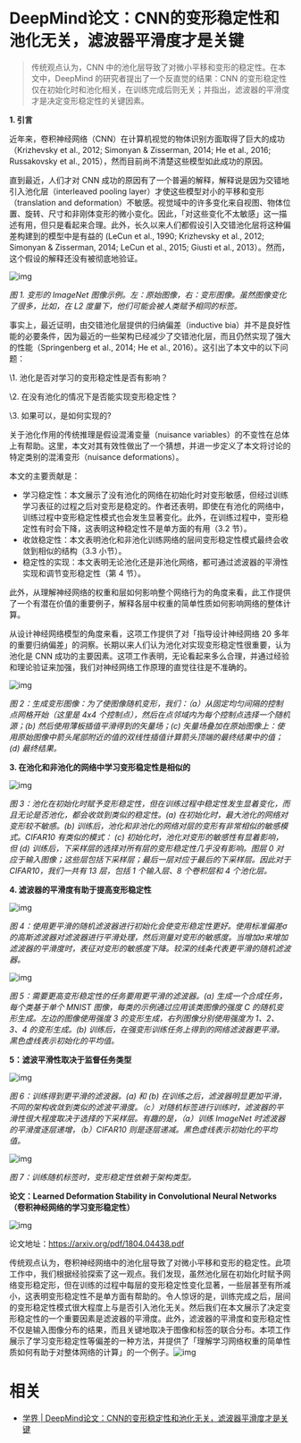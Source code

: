 
# DeepMind论文：CNN的变形稳定性和池化无关，滤波器平滑度才是关键



> 传统观点认为，CNN 中的池化层导致了对微小平移和变形的稳定性。在本文中，DeepMind 的研究者提出了一个反直觉的结果：CNN 的变形稳定性仅在初始化时和池化相关，在训练完成后则无关；并指出，滤波器的平滑度才是决定变形稳定性的关键因素。



**1. 引言**



近年来，卷积神经网络（CNN）在计算机视觉的物体识别方面取得了巨大的成功（Krizhevsky et al., 2012; Simonyan & Zisserman, 2014; He et al., 2016; Russakovsky et al., 2015），然而目前尚不清楚这些模型如此成功的原因。



直到最近，人们才对 CNN 成功的原因有了一个普遍的解释，解释说是因为交错地引入池化层（interleaved pooling layer）才使这些模型对小的平移和变形（translation and deformation）不敏感。视觉域中的许多变化来自视图、物体位置、旋转、尺寸和非刚体变形的微小变化。因此，「对这些变化不太敏感」这一描述有用，但只是看起来合理。此外，长久以来人们都假设引入交错池化层将这种偏差构建到的模型中是有益的 (LeCun et al., 1990; Krizhevsky et al., 2012; Simonyan & Zisserman, 2014; LeCun et al., 2015; Giusti et al., 2013）。然而，这个假设的解释还没有被彻底地验证。



![img](https://mmbiz.qpic.cn/mmbiz_png/KmXPKA19gW92DQfG3m5xcgEVp8mAmf7vHN3Uic4HcDHI1RJJia962EmSfjibpKVZ6N0zc9gS2O2CH8TD4LODDhVFw/640?wx_fmt=png&tp=webp&wxfrom=5&wx_lazy=1&wx_co=1)

*图 1. 变形的 ImageNet 图像示例。左：原始图像，右：变形图像。虽然图像变化了很多，比如，在 L2 度量下，他们可能会被人类赋予相同的标签。*



事实上，最近证明，由交错池化层提供的归纳偏差（inductive bia）并不是良好性能的必要条件，因为最近的一些架构已经减少了交错池化层，而且仍然实现了强大的性能（Springenberg et al., 2014; He et al., 2016）。这引出了本文中的以下问题：



 \1. 池化是否对学习的变形稳定性是否有影响？

\2. 在没有池化的情况下是否能实现变形稳定性？

\3. 如果可以，是如何实现的?



关于池化作用的传统推理是假设混淆变量（nuisance variables）的不变性在总体上有帮助。这里，本文对其有效性做出了一个猜想，并进一步定义了本文将讨论的特定类别的混淆变形（nuisance deformations）。



本文的主要贡献是：



- 学习稳定性：本文展示了没有池化的网络在初始化时对变形敏感，但经过训练学习表征的过程之后对变形是稳定的。作者还表明，即使在有池化的网络中，训练过程中变形稳定性模式也会发生显著变化。此外，在训练过程中，变形稳定性有时会下降，这表明这种稳定性不是单方面的有用（3.2 节）。
- 收敛稳定性：本文表明池化和非池化训练网络的层间变形稳定性模式最终会收敛到相似的结构（3.3 小节）。
- 稳定性的实现：本文表明无论池化还是非池化网络，都可通过滤波器的平滑性实现和调节变形稳定性（第 4 节）。



此外，从理解神经网络的权重和层如何影响整个网络行为的角度来看，此工作提供了一个有潜在价值的重要例子，解释各层中权重的简单性质如何影响网络的整体计算。



从设计神经网络模型的角度来看，这项工作提供了对「指导设计神经网络 20 多年的重要归纳偏差」的洞察。长期以来人们认为池化对实现变形稳定性很重要，认为池化是 CNN 成功的主要因素。这项工作表明，无论看起来多么合理，并通过经验和理论验证来加强，我们对神经网络工作原理的直觉往往是不准确的。



![img](https://mmbiz.qpic.cn/mmbiz_png/KmXPKA19gW92DQfG3m5xcgEVp8mAmf7vVEhcuhgSaYV0VldV7VwU0JehduBflaK7icaBpfDybndKCib7cBmVBWRw/640?wx_fmt=png&tp=webp&wxfrom=5&wx_lazy=1&wx_co=1)

*图 2：生成变形图像：为了使图像随机变形，我们：（a）从固定均匀间隔的控制点网格开始（这里是 4x4 个控制点），然后在点邻域内为每个控制点选择一个随机源；(b) 然后使用薄板插值平滑得到的矢量场；(c) 矢量场叠加在原始图像上：使用原始图像中箭头尾部附近的值的双线性插值计算箭头顶端的最终结果中的值；(d) 最终结果。*



**3. 在池化和非池化的网络中学习变形稳定性是相似的**



![img](https://mmbiz.qpic.cn/mmbiz_png/KmXPKA19gW92DQfG3m5xcgEVp8mAmf7vnYhlZUj5rRHEdH510ozicltwzicxhqw4hEzLicd1P1JLR0WS3zSIG4Hibg/640?wx_fmt=png&tp=webp&wxfrom=5&wx_lazy=1&wx_co=1)

*图 3：池化在初始化时赋予变形稳定性，但在训练过程中稳定性发生显着变化，而且无论是否池化，都会收敛到类似的稳定性。(a) 在初始化时，最大池化的网络对变形较不敏感。(b) 训练后，池化和非池化的网络对层的变形有非常相似的敏感模式。CIFAR10 有类似的模式： (c) 初始化时，池化对变形的敏感性有显着影响，但 (d) 训练后，下采样层的选择对所有层的变形稳定性几乎没有影响。图层 0 对应于输入图像；这些层包括下采样层；最后一层对应于最后的下采样层。因此对于 CIFAR10，我们一共有 13 层，包括 1 个输入层、8 个卷积层和 4 个池化层。*



**4. 滤波器的平滑度有助于提高变形稳定性**



![img](https://mmbiz.qpic.cn/mmbiz_png/KmXPKA19gW92DQfG3m5xcgEVp8mAmf7vAx7HVf8jN3iabLib41GTFsqLnADq0XsmKA2Uf7d3XHUIdHYva0ibTRYtA/640?wx_fmt=png&tp=webp&wxfrom=5&wx_lazy=1&wx_co=1)

*图 4：使用更平滑的随机滤波器进行初始化会使变形稳定性更好。使用标准偏差σ的高斯滤波器对滤波器进行平滑处理，然后测量对变形的敏感度。当增加σ来增加滤波器的平滑度时，表征对变形的敏感度下降。较深的线条代表更平滑的随机滤波器。*



![img](https://mmbiz.qpic.cn/mmbiz_png/KmXPKA19gW92DQfG3m5xcgEVp8mAmf7vQqfYMnY3cpUkxklBfqiaDufxjVtFc7qA15RCqblUWqqx9mcCZIEAaaA/640?wx_fmt=png&tp=webp&wxfrom=5&wx_lazy=1&wx_co=1)

*图 5：需要更高变形稳定性的任务要用更平滑的滤波器。(a) 生成一个合成任务，每个类基于单个 MNIST 图像，每类的示例通过应用该类图像的强度 C 的随机变形生成。左边的图像使用强度 3 的变形生成，右列图像分别使用强度为 1、2、3、4 的变形生成。(b) 训练后，在强变形训练任务上得到的网络滤波器更平滑。黑色虚线表示初始化的平均值。*



**5：滤波平滑性取决于监督任务类型**



![img](https://mmbiz.qpic.cn/mmbiz_png/KmXPKA19gW92DQfG3m5xcgEVp8mAmf7vpU30HABlhMzZ9wlrUNnfrYClkaKMJxN0mwX6qvnR5V9V7CyfC2sB7Q/640?wx_fmt=png&tp=webp&wxfrom=5&wx_lazy=1&wx_co=1)

*图 6：训练得到更平滑的滤波器。(a) 和 (b) 在训练之后，滤波器明显更加平滑，不同的架构收敛到类似的滤波平滑度。（c）对随机标签进行训练时，滤波器的平滑性很大程度取决于选择的下采样层。有趣的是，（a）训练 ImageNet 时滤波器的平滑度逐层递增，（b）CIFAR10 则是逐层递减。黑色虚线表示初始化的平均值。*



![img](https://mmbiz.qpic.cn/mmbiz_png/KmXPKA19gW92DQfG3m5xcgEVp8mAmf7vBeUibkKFp9L9XYiab6Jb8zr6LpAFAuBMglNhtaTIxKiaX61VJ12m4abew/640?wx_fmt=png&tp=webp&wxfrom=5&wx_lazy=1&wx_co=1)

*图 7：训练随机标签时，变形稳定性依赖于架构类型。*



**论文：Learned Deformation Stability in Convolutional Neural Networks（卷积神经网络的学习变形稳定性）**



![img](https://mmbiz.qpic.cn/mmbiz_png/KmXPKA19gW92DQfG3m5xcgEVp8mAmf7v5Y61OdKJsxyYZd4DkImeJY8OTaNcfneqzXxBUbxa5nicOsuV7BOvTCg/640?wx_fmt=png&tp=webp&wxfrom=5&wx_lazy=1&wx_co=1)



论文地址：https://arxiv.org/pdf/1804.04438.pdf



传统观点认为，卷积神经网络中的池化层导致了对微小平移和变形的稳定性。此项工作中，我们根据经验探索了这一观点。我们发现，虽然池化层在初始化时赋予网络变形稳定形，但在训练的过程中每层的变形稳定性变化显著，一些层甚至有所减小，这表明变形稳定性不是单方面有帮助的。令人惊讶的是，训练完成之后，层间的变形稳定性模式很大程度上与是否引入池化无关。然后我们在本文展示了决定变形稳定性的一个重要因素是滤波器的平滑度。此外，滤波器的平滑度和变形稳定性不仅是输入图像分布的结果，而且关键地取决于图像和标签的联合分布。本项工作展示了学习变形稳定性等偏差的一种方法，并提供了「理解学习网络权重的简单性质如何有助于对整体网络的计算」的一个例子。![img](https://mmbiz.qpic.cn/mmbiz_png/KmXPKA19gW8Zfpicd40EribGuaFicDBCRH6IOu1Rnc4T3W3J1wE0j6kQ6GorRSgicib0fmNrj3yzlokup2jia9Z0YVeA/640?wx_fmt=png&tp=webp&wxfrom=5&wx_lazy=1&wx_co=1)


# 相关

- [学界 | DeepMind论文：CNN的变形稳定性和池化无关，滤波器平滑度才是关键](https://mp.weixin.qq.com/s?__biz=MzA3MzI4MjgzMw==&mid=2650741674&idx=4&sn=8b27bc3a98455c8797ee257e961b86ac&chksm=871adfd4b06d56c295e5c95bf02cc5bd672ed4fef241b947cbf0fcf0829737069d6f00685dfd&mpshare=1&scene=1&srcid=0501GvEEMppdH6w06K5EOzuH#rd)
